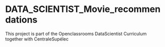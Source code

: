 # DATA_SCIENTIST_Movie_recommendations
This project is part of the Openclassrooms DataScientist Curriculum together with CentraleSupélec
